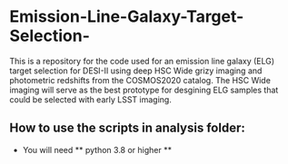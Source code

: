# Emission-Line-Galaxy-Target-Selection-
 
  This is a repository for the code used for an emission line galaxy (ELG) target selection for DESI-II using deep HSC Wide grizy imaging and photometric redshifts from the COSMOS2020 catalog. The HSC Wide imaging will serve as the best prototype for desgining ELG samples that could be selected with early LSST imaging.

## How to use the scripts in analysis folder:
* You will need ** python 3.8 or higher **
